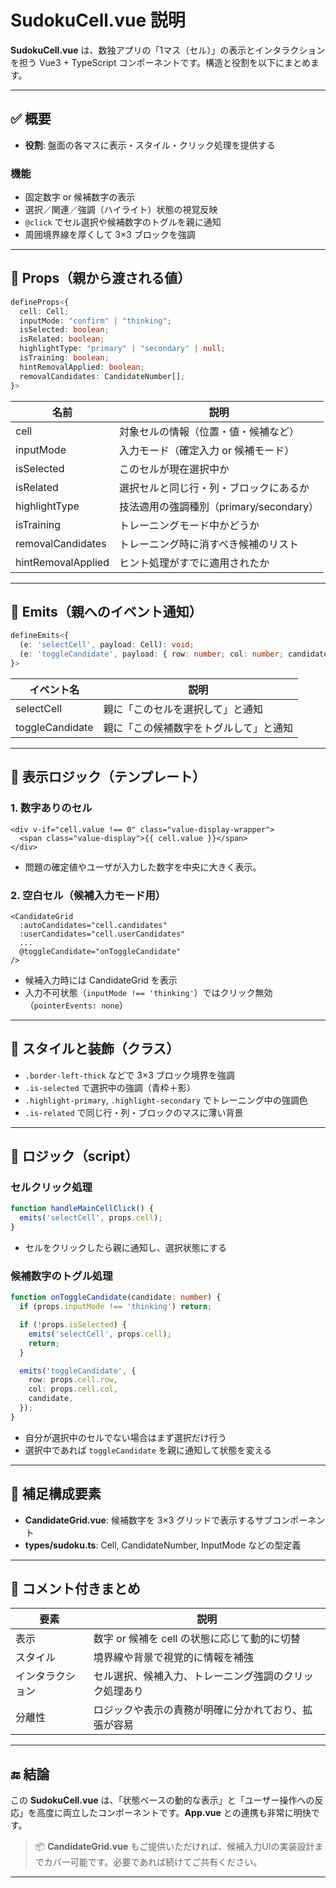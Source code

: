 # SudokuCell.vue 説明

**SudokuCell.vue** は、数独アプリの「1マス（セル）」の表示とインタラクションを担う Vue3 + TypeScript コンポーネントです。構造と役割を以下にまとめます。

---

## ✅ 概要

- **役割**: 盤面の各マスに表示・スタイル・クリック処理を提供する

### 機能

- 固定数字 or 候補数字の表示
- 選択／関連／強調（ハイライト）状態の視覚反映
- `@click` でセル選択や候補数字のトグルを親に通知
- 周囲境界線を厚くして 3×3 ブロックを強調

---

## 🔧 Props（親から渡される値）

```ts
defineProps<{
  cell: Cell;
  inputMode: "confirm" | "thinking";
  isSelected: boolean;
  isRelated: boolean;
  highlightType: "primary" | "secondary" | null;
  isTraining: boolean;
  hintRemovalApplied: boolean;
  removalCandidates: CandidateNumber[];
}>
```

| 名前                | 説明                                  |
|---------------------|---------------------------------------|
| cell                | 対象セルの情報（位置・値・候補など）   |
| inputMode           | 入力モード（確定入力 or 候補モード）   |
| isSelected          | このセルが現在選択中か                 |
| isRelated           | 選択セルと同じ行・列・ブロックにあるか |
| highlightType       | 技法適用の強調種別（primary/secondary）|
| isTraining          | トレーニングモード中かどうか           |
| removalCandidates   | トレーニング時に消すべき候補のリスト   |
| hintRemovalApplied  | ヒント処理がすでに適用されたか         |

---

## 🎯 Emits（親へのイベント通知）

```ts
defineEmits<{
  (e: 'selectCell', payload: Cell): void;
  (e: 'toggleCandidate', payload: { row: number; col: number; candidate: number }): void;
}>
```

| イベント名         | 説明                                        |
|--------------------|---------------------------------------------|
| selectCell         | 親に「このセルを選択して」と通知             |
| toggleCandidate    | 親に「この候補数字をトグルして」と通知       |

---

## 🧠 表示ロジック（テンプレート）

### 1. 数字ありのセル

```vue
<div v-if="cell.value !== 0" class="value-display-wrapper">
  <span class="value-display">{{ cell.value }}</span>
</div>
```
- 問題の確定値やユーザが入力した数字を中央に大きく表示。

### 2. 空白セル（候補入力モード用）

```vue
<CandidateGrid
  :autoCandidates="cell.candidates"
  :userCandidates="cell.userCandidates"
  ...
  @toggleCandidate="onToggleCandidate"
/>
```
- 候補入力時には CandidateGrid を表示
- 入力不可状態（`inputMode !== 'thinking'`）ではクリック無効（`pointerEvents: none`）

---

## 🎨 スタイルと装飾（クラス）

- `.border-left-thick` などで 3×3 ブロック境界を強調
- `.is-selected` で選択中の強調（青枠＋影）
- `.highlight-primary`, `.highlight-secondary` でトレーニング中の強調色
- `.is-related` で同じ行・列・ブロックのマスに薄い背景

---

## 📌 ロジック（script）

### セルクリック処理

```ts
function handleMainCellClick() {
  emits('selectCell', props.cell);
}
```
- セルをクリックしたら親に通知し、選択状態にする

### 候補数字のトグル処理

```ts
function onToggleCandidate(candidate: number) {
  if (props.inputMode !== 'thinking') return;

  if (!props.isSelected) {
    emits('selectCell', props.cell);
    return;
  }

  emits('toggleCandidate', {
    row: props.cell.row,
    col: props.cell.col,
    candidate,
  });
}
```
- 自分が選択中のセルでない場合はまず選択だけ行う
- 選択中であれば `toggleCandidate` を親に通知して状態を変える

---

## 🧩 補足構成要素

- **CandidateGrid.vue**: 候補数字を 3×3 グリッドで表示するサブコンポーネント
- **types/sudoku.ts**: Cell, CandidateNumber, InputMode などの型定義

---

## 📝 コメント付きまとめ

| 要素           | 説明                                                              |
|----------------|-------------------------------------------------------------------|
| 表示           | 数字 or 候補を cell の状態に応じて動的に切替                      |
| スタイル       | 境界線や背景で視覚的に情報を補強                                   |
| インタラクション| セル選択、候補入力、トレーニング強調のクリック処理あり            |
| 分離性         | ロジックや表示の責務が明確に分かれており、拡張が容易              |

---

## 🔚 結論

この **SudokuCell.vue** は、「状態ベースの動的な表示」と「ユーザー操作への反応」を高度に両立したコンポーネントです。**App.vue** との連携も非常に明快です。

> 📦 **CandidateGrid.vue** もご提供いただければ、候補入力UIの実装設計までカバー可能です。必要であれば続けてご共有ください。

---